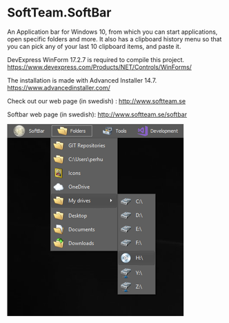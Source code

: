 # SoftTeam.SoftBar
An Application bar for Windows 10, from which you can start applications, open specific folders and more. It also has a clipboard history menu so that you can pick any of your last 10 clipboard items, and paste it.

DevExpress WinForm 17.2.7 is required to compile this project. https://www.devexpress.com/Products/NET/Controls/WinForms/

The installation is made with Advanced Installer 14.7. https://www.advancedinstaller.com/

Check out our web page (in swedish) : http://www.softteam.se

Softbar web page (in swedish): http://www.softteam.se/softbar

![SoftBar](https://github.com/Hultan/SoftTeam.SoftBar/blob/master/SoftBar.PNG?raw=true "Title")

